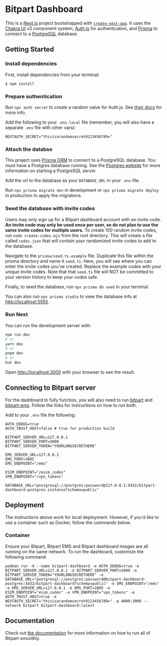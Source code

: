 # Bitpart Dashboard

This is a [Next.js](https://nextjs.org) project bootstrapped with [`create-next-app`](https://nextjs.org/docs/app/api-reference/cli/create-next-app). It uses the [Chakra UI](https://www.chakra-ui.com) v3 component system, [Auth.js](https://authjs.dev) for authentication, and [Prisma](https://www.prisma.io) to connect to a [PostgreSQL](https://www.postgresql.org/) database.

## Getting Started

### Install dependencies

First, install dependencies from your terminal:

`$ npm install`

### Prepare authentication

Run `npx auth secret` to create a random value for Auth.js. See [their docs](https://authjs.dev/getting-started/installation?framework=next-js) for more info.

Add the following to your `.env.local` file (remember, you will also have a separate `.env` file with other vars):

```
NEXTAUTH_SECRET="thisisarandomsecret0123456789="
```

### Attach the databse

This project uses [Prisma ORM](https://www.prisma.io/docs/orm/overview/databases/postgresql) to connect to a PostgreSQL database. You must have a Postgres database running. See the [Postgres website](https://www.postgresql.org/) for more information on starting a PostgreSQL server.

Add the url to the database as your `DATABASE_URL` in your `.env` file.

Run `npx prisma migrate dev` in development or `npx prisma migrate deploy` in production to apply the migrations.

### Seed the database with invite codes

Users may only sign up for a Bitpart dashboard account with an invite code. **An invite code may only be used once per user, so do not plan to use the same invite codes for multiple users.** To create 100 random invite codes, run `node create-codes.mjs` from the root directory. This will create a file called `codes.json` that will contain your randomized invite codes to add to the database.

Navigate to the `prisma/seed.ts.example` file. Duplicate this file within the prisma directory and name it `seed.ts`. Here, you will see where you can enter the invite codes you've created. Replace the example codes with your unique invite codes. Note that that `seed.ts` file will NOT be committed to your version history to keep your codes safe.

Finally, to seed the database, run `npx prisma db seed` in your terminal.

You can also run `npx prisma studio` to view the database info at [http://localhost:5555](http://localhost:5555).

### Run Next

You can run the development server with:

```bash
npm run dev
# or
yarn dev
# or
pnpm dev
# or
bun dev
```

Open [http://localhost:3000](http://localhost:3000) with your browser to see the result.

## Connecting to Bitpart server

For the dashboard to fully function, you will also need to run [bitpart](https://github.com/throneless-tech/bitpart) and [bitpart-ems](https://github.com/throneless-tech/bitpart-ems). Follow the links for instructions on how to run both.

Add to your `.env` file the following:

```
AUTH_DEBUG=true
AUTH_TRUST_HOST=false # true for production build

BITPART_SERVER_URL=127.0.0.1
BITPART_SERVER_PORT=5000
BITPART_SERVER_TOKEN="YOURLONGSECRETHERE"

EMS_SERVER_URL=127.0.0.1
EMS_PORT=3005
EMS_ENDPOINT="/ems"

ESIM_ENDPOINT="/esim_codes"
VPN_ENDPOINT="/vpn_tokens"

DATABASE_URL="postgresql://postgres:password@127.0.0.1:5432/bitpart-dashboard-postgres-instance?schema=public"
```

## Deployment

The instructions above work for local deployment. However, if you'd like to use a container such as Docker, follow the commands below.

### Container

Ensure your Bitpart, Bitpart EMS and Bitpart dashboard images are all running on the same network. To run the dashboard, customize the following command:
```
podman run -d --name bitpart-dashboard -e AUTH_DEBUG=true -e BITPART_SERVER_URL=127.0.0.1 -e BITPART_SERVER_PORT=5000 -e BITPART_SERVER_TOKEN="YOURLONGSECRETHERE" -e DATABASE_URL="postgresql://postgres:password@bitpart-dashboard-postgres:5432/bitpart-dashboard?schema=public" -e EMS_ENDPOINT="/ems" -e EMS_SERVER_URL=127.0.0.1 -e EMS_PORT=3005 -e ESIM_ENDPOINT="esim_codes" -e VPN_ENDPOINT="vpn_tokens" -e AUTH_TRUST_HOST=true -e NEXTAUTH_SECRET="thisisarandomsecret0123456789=" -p 4000:3000 --network bitpart bitpart-dashboard:latest
```

## Documentation

Check out [the documentation](https://docs.bitp.art/) for more information on how to run all of Bitpart smoothly.
